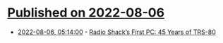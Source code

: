 # [Published on 2022-08-06](index.md)

* [2022-08-06, 05:14:00](https://soylentnews.org/article.pl?sid=22/08/04/1824241&from=rss) - [Radio Shack’s First PC: 45 Years of TRS-80](https://soylentnews.org/article.pl?sid=22/08/04/1824241&from=rss)
